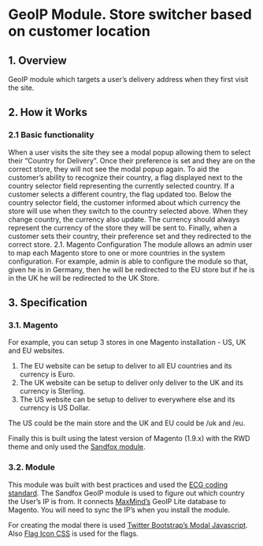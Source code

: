 # GeoIP Module. Store switcher based on customer location

## 1. Overview
GeoIP module which targets a user’s delivery address when they first visit the site.

## 2. How it Works
### 2.1 Basic functionality
When a user visits the site they see a modal popup allowing them to select their “Country for Delivery”. Once their preference is set and they are on the correct store, they will not see the modal popup again.
To aid the customer’s ability to recognize their country, a flag displayed next to the country selector field representing the currently selected country. If a customer selects a different country, the flag updated too.
Below the country selector field, the customer informed about which currency the store will use when they switch to the country selected above. When they change country, the currency also update. The currency should always represent the currency of the store they will be sent to.
Finally, when a customer sets their country, their preference set and they redirected to the correct store.
2.1. Magento Configuration
The module allows an admin user to map each Magento store to one or more countries in the system configuration. For example, admin is able to configure the module so that, given he is in Germany, then he will be redirected to the EU store but if he is in the UK he will be redirected to the UK Store.
 
## 3. Specification
### 3.1. Magento
For example, you can setup 3 stores in one Magento installation - US, UK and EU websites.
1. The EU website can be setup to deliver to all EU countries and its currency is Euro.
2. The UK website can be setup to deliver only deliver to the UK and its currency is Sterling.
3. The US website can be setup to deliver to everywhere else and its currency is US Dollar.

The US could be the main store and the UK and EU could be /uk and /eu.

Finally this is built using the latest version of Magento (1.9.x) with the RWD theme and only used the <a href="https://github.com/magento-hackathon/Sandfox_GeoIP">Sandfox module</a>.

### 3.2. Module
This module was built with best practices and used the <a href="https://github.com/magento-ecg/coding-standard">ECG coding standard</a>. The  Sandfox GeoIP  module is used to figure out which country the User’s IP is from. It connects <a href="https://www.maxmind.com/">MaxMind’s</a> GeoIP Lite database to Magento. You will need to sync the IP’s when you install the module.

For creating the modal there is used <a href="http://getbootstrap.com/javascript/">Twitter Bootstrap’s Modal Javascript</a>. Also <a href="http://flag-icon-css.lip.is">Flag Icon CSS</a> is used for the flags.
